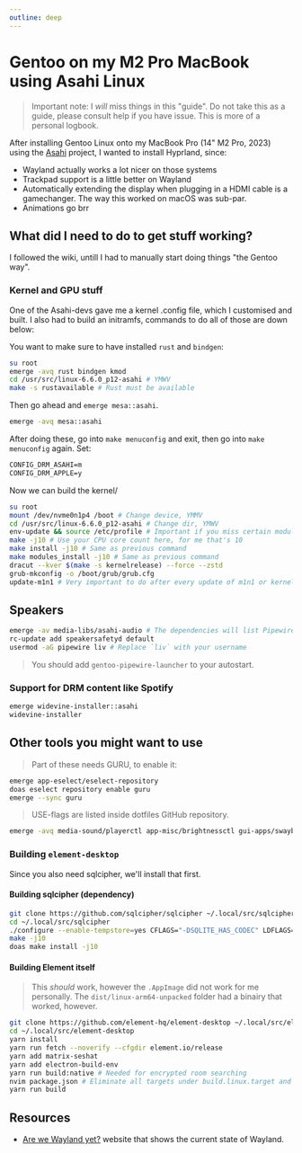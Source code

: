 ```yaml
---
outline: deep
---
```


# Gentoo on my M2 Pro MacBook using Asahi Linux

> Important note: I *will* miss things in this "guide". Do not take this as a guide, please consult help if you have issue. This is more of a personal logbook.

After installing Gentoo Linux onto my MacBook Pro (14" M2 Pro, 2023) using the [Asahi](https://asahilinux.org) project, I wanted to install Hyprland, since:

- Wayland actually works a lot nicer on those systems
- Trackpad support is a little better on Wayland
- Automatically extending the display when plugging in a HDMI cable is a gamechanger. The way this worked on macOS was sub-par.
- Animations go brr

## What did I need to do to get stuff working?

I followed the wiki, untill I had to manually start doing things "the Gentoo way".

### Kernel and GPU stuff

One of the Asahi-devs gave me a kernel .config file, which I customised and built. I also had to build an initramfs, commands to do all of those are down below:

You want to make sure to have installed `rust` and `bindgen`:

```sh
su root
emerge -avq rust bindgen kmod
cd /usr/src/linux-6.6.0_p12-asahi # YMWV
make -s rustavailable # Rust must be available
```
Then go ahead and `emerge mesa::asahi`.

```sh
emerge -avq mesa::asahi
```

After doing these, go into `make menuconfig` and exit, then go into `make menuconfig` again. Set:

```txt
CONFIG_DRM_ASAHI=m
CONFIG_DRM_APPLE=y
```

Now we can build the kernel/


```sh
su root
mount /dev/nvme0n1p4 /boot # Change device, YMMV
cd /usr/src/linux-6.6.0_p12-asahi # Change dir, YMWV
env-update && source /etc/profile # Important if you miss certain modules, I have this set inside root's bashrc
make -j10 # Use your CPU core count here, for me that's 10
make install -j10 # Same as previous command
make modules_install -j10 # Same as previous command
dracut --kver $(make -s kernelrelease) --force --zstd
grub-mkconfig -o /boot/grub/grub.cfg
update-m1n1 # Very important to do after every update of m1n1 or kernel update!
```

## Speakers

```sh
emerge -av media-libs/asahi-audio # The dependencies will list Pipewire with the correct USE-flags
rc-update add speakersafetyd default
usermod -aG pipewire liv # Replace `liv` with your username
```

> You should add `gentoo-pipewire-launcher` to your autostart.

### Support for DRM content like Spotify

```sh
emerge widevine-installer::asahi
widevine-installer
```

## Other tools you might want to use

> Part of these needs GURU, to enable it:

```sh
emerge app-eselect/eselect-repository
doas eselect repository enable guru
emerge --sync guru
```

> USE-flags are listed inside dotfiles GitHub repository.

```sh
emerge -avq media-sound/playerctl app-misc/brightnessctl gui-apps/swaybg gui-apps/swaylock gui-apps/tofi media-gfx/imv gui-apps/wl-clipboard gui-apps/grim gui-apps/slurp media-sound/pavucontrol gui-apps/waybar sys-apps/ripgrep
```

### Building `element-desktop`

Since you also need sqlcipher, we'll install that first.

#### Building sqlcipher (dependency)

```sh
git clone https://github.com/sqlcipher/sqlcipher ~/.local/src/sqlcipher
cd ~/.local/src/sqlcipher
./configure --enable-tempstore=yes CFLAGS="-DSQLITE_HAS_CODEC" LDFLAGS="-lcrypto"
make -j10
doas make install -j10
```

#### Building Element itself

> This *should* work, however the `.AppImage` did not work for me personally. The `dist/linux-arm64-unpacked` folder had a binairy that worked, however.

```sh
git clone https://github.com/element-hq/element-desktop ~/.local/src/element-desktop
cd ~/.local/src/element-desktop
yarn install
yarn run fetch --noverify --cfgdir element.io/release
yarn add matrix-seshat
yarn add electron-build-env
yarn run build:native # Needed for encrypted room searching
nvim package.json # Eliminate all targets under build.linux.target and add "AppImage"
yarn run build
```

## Resources

* [Are we Wayland yet?](https://arewewaylandyet.com/) website that shows the current state of Wayland.
